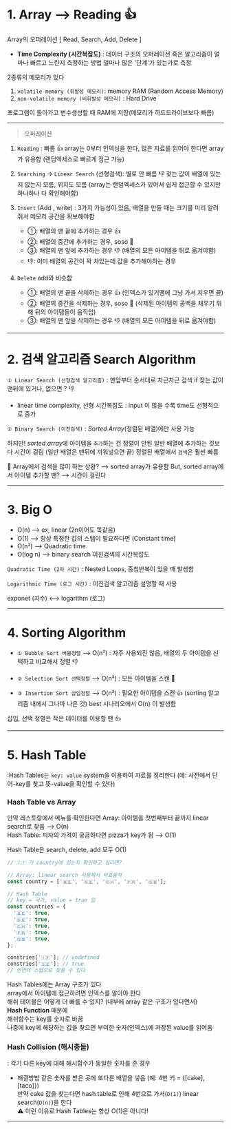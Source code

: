 # 1. Array ⟶ Reading 👍

Array의 오퍼레이션 [ Read, Search, Add, Delete ]

- **Time Complexity (시간복잡도)**
  : 데이터 구조의 오퍼레이션 혹은 알고리즘이 얼마나 빠르고 느린지 측정하는 방법
  얼마나 많은 '단계'가 있는가로 측정

2종류의 메모리가 있다

1. `volatile memory (휘발성 메모리)`: memory RAM (Random Access Memory)
2. `non-volatile memory (비휘발성 메모리)` : Hard Drive

프로그램이 돌아가고 변수생성할 때 RAM에 저장(메모리가 하드드라이브보다 빠름)

---

> 오퍼레이션

1. `Reading` : 빠름 👍
   array는 0부터 인덱싱을 한다, 많은 자료를 읽어야 한다면 array가 유용함
   (랜덤엑세스로 빠르게 접근 가능)

2. `Searching` -> `Linear Search` (선형검색): 별로 안 빠름 👎
   찾는 값이 배열에 있는지 없는지 모름, 위치도 모름
   (array는 랜덤엑세스가 있어서 쉽게 접근할 수 있지만 하나하나 다 확인해야함)

3. `Insert` (Add , write) :
   3가지 가능성이 있음, 배열을 만들 때는 크기를 미리 알려줘서 메모리 공간을 확보해야함

   - ①: 배열의 맨 끝에 추가하는 경우 👍
   - ②: 배열의 중간에 추가하는 경우, soso 🤏
   - ③: 배열의 맨 앞에 추가하는 경우 👎 (배열의 모든 아이템을 뒤로 옮겨야함)
   - 👎: 이미 배열의 공간이 꽉 차있는데 값을 추가해야하는 경우

4. `Delete` add와 비슷함
   - ①: 배열의 맨 끝을 삭제하는 경우 👍 (인덱스가 있기땜에 그냥 가서 지우면 끝)
   - ②: 배열의 중간을 삭제하는 경우, soso 🤏 (삭제된 아이템의 공백을 채우기 위해 뒤의 아이템들이 움직임)
   - ③: 배열의 맨 앞을 삭제하는 경우 👎 (배열의 모든 아이템을 뒤로 옮겨야함)

---

# 2. 검색 알고리즘 Search Algorithm

`① Linear Search (선형검색 알고리즘)`
: 맨앞부터 순서대로 차근차근 검색
if 찾는 값이 맨뒤에 있거나, 없으면 ? 👎

- linear time complexity, 선형 시간복잡도
  : input 이 많을 수록 time도 선형적으로 증가

`② Binary Search (이진검색)`
: _Sorted Array_(정렬된 배열)에만 사용 가능

하지만!
*sorted array*에 아이템을 `추가`하는 건 정렬이 안된 일반 배열에 추가하는 것보다 시간이 걸림
(일반 배열은 맨뒤에 끼워넣으면 끝)
정렬된 배열에서 `검색`은 훨씬 빠름

🤔
Array에서 검색을 많이 하는 상황? ⟶ sorted array가 유용함
But, sorted array에서 아이템 추가할 땐? ⟶ 시간이 걸린다

---

# 3. Big O

- O(n) ⟶ ex, linear (2n이어도 똑같음)
- O(1) ⟶ 항상 특정한 값의 스텝이 필요하다면 (Constant time)
- O(n²) ⟶ Quadratic time
- O(log n) ⟶ binary search 이진검색의 시간복잡도

`Quadratic Time (2차 시간)`
: Nested Loops, 중첩반복이 있을 때 발생함

`Logarithmic Time (로그 시간)`
: 이진검색 알고리즘 설명할 때 사용

exponet (지수) ⟷ logarithm (로그)

---

# 4. Sorting Algorithm

- `① Bubble Sort 버블정렬` ⟶ O(n²)
  : 자주 사용되진 않음, 배열의 두 아이템을 선택하고 비교해서 정렬 👎

- `② Selection Sort 선택정렬` ⟶ O(n²)
  : 모든 아이템을 스캔 🤏

- `③ Insertion Sort 삽입정렬` ⟶ O(n²)
  : 필요한 아이템을 스캔 👍 (sorting 알고리즘 내에서 그나마 나은 것)
  best 시나리오에서 O(n) 이 발생함

삽입, 선택 정렬은 작은 데이터를 이용할 땐 👍

---

# 5. Hash Table

:Hash Tables는 `key: value` system을 이용하여 자료를 정리한다
(예: 사전에서 단어-key를 찾고 뜻-value을 확인할 수 있다)

### Hash Table vs Array

만약 레스토랑에서 메뉴를 확인한다면
Array: 아이템을 첫번째부터 끝까지 linear search로 찾음 ⟶ O(n) <br>
Hash Table: 피자의 가격이 궁금하다면 pizza가 key가 됨 ⟶ O(1)

Hash Table은 search, delete, add 모두 O(1)

```js
// 🇮🇹 가 country에 있는지 확인하고 싶다면?

// Array: linear search 사용해서 비효율적
const country = ['🇧🇪', '🇸🇪', '🇨🇭', '🇫🇷', '🇬🇧'];

// Hash Table
// key = 국가, value = true 임
const countries = {
  '🇧🇪': true,
  '🇸🇪': true,
  '🇨🇭': true,
  '🇫🇷': true,
  '🇬🇧': true,
};

constries['🇮🇹']; // undefined
constries['🇸🇪']; // true
// 한번의 스텝으로 찾을 수 있다
```

Hash Tables에는 Array 구조가 있다 <br>
array에서 아이템에 접근하려면 인덱스를 알아야 한다 <br>
해쉬 테이블은 어떻게 더 빠를 수 있지? (내부에 array 같은 구조가 있다면서) <br>
**Hash Function** 때문에 <br>
해쉬함수는 key를 숫자로 바꿈 <br>
나중에 key에 해당하는 값을 찾으면 부여한 숫자(인덱스)에 저장된 value를 읽어옴

### Hash Collision (해시충돌)

: 각기 다른 key에 대해 해시함수가 동일한 숫자를 준 경우

- 해결방법
  같은 숫자를 받은 곳에 또다른 배열을 넣음 (예: 4번 키 = {[cake], [taco]}) <br>
  만약 cake 값을 찾는다면 hash table로 인해 4번으로 가서(`O(1)`) linear search(`O(n)`)을 한다 <br>
  ⚠️ 이런 이유로 Hash Tables는 항상 O(1)은 아니다!

---
